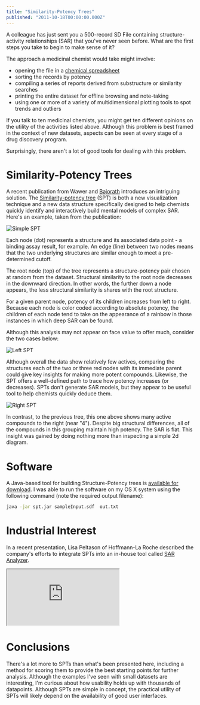```yaml
---
title: "Similarity-Potency Trees"
published: "2011-10-18T00:00:00.000Z"
---
```


A colleague has just sent you a 500-record SD File containing structure-activity relationships (SAR) that you've never seen before. What are the first steps you take to begin to make sense of it?

The approach a medicinal chemist would take might involve:

-  opening the file in a [chemical spreadsheet](/articles/2008/09/12/your-favorite-chemical-spreadsheet/)
-  sorting the records by potency
-  compiling a series of reports derived from substructure or similarity searches
-  printing the entire dataset for offline browsing and note-taking
-  using one or more of a variety of multidimensional plotting tools to spot trends and outliers

If you talk to ten medicinal chemists, you might get ten different opinions on the utility of the activities listed above. Although this problem is best framed in the context of new datasets, aspects can be seen at every stage of a drug discovery program.

Surprisingly, there aren't a lot of good tools for dealing with this problem.

# Similarity-Potency Trees

A recent publication from Wawer and [Bajorath](http://www.limes.uni-bonn.de/forschung/abteilungen/Bajorath/labwebsite) introduces an intriguing solution. The [Similarity-potency tree](http://dx.doi.org/10.1021/ci100197b) (SPT) is both a new visualization technique and a new data structure specifically designed to help chemists quickly identify and interactively build mental models of complex SAR. Here's an example, taken from the publication:

![Simple SPT](/images/posts/simple-spt.png "Simple SPT")

Each node (dot) represents a structure and its associated data point - a binding assay result, for example. An edge (line) between two nodes means that the two underlying structures are similar enough to meet a pre-determined cutoff.

The root node (top) of the tree represents a structure-potency pair chosen at random from the dataset. Structural similarity to the root node decreases in the downward direction. In other words, the further down a node appears, the less structural similarity is shares with the root structure.

For a given parent node, potency of its children increases from left to right. Because each node is color coded according to absolute potency, the children of each node tend to take on the appearance of a rainbow in those instances in which deep SAR can be found.

Although this analysis may not appear on face value to offer much, consider the two cases below:

![Left SPT](/images/posts/left-spt.png "Left SPT")

Although overall the data show relatively few actives, comparing the structures each of the two or three red nodes with its immediate parent could give key insights for making more potent compounds. Likewise, the SPT offers a well-defined path to trace how potency increases (or decreases). SPTs don't generate SAR models, but they appear to be useful tool to help chemists quickly deduce them.

![Right SPT](/images/posts/right-spt.png "Right SPT")

In contrast, to the previous tree, this one above shows many active compounds to the right (near "4"). Despite big structural differences, all of the compounds in this grouping maintain high potency. The SAR is flat. This insight was gained by doing nothing more than inspecting a simple 2d diagram.

# Software

A Java-based tool for building Structure-Potency trees is [available  for download](http://www.limes.uni-bonn.de/forschung/abteilungen/Bajorath/labwebsite/downloads/similarity-potency-trees-tool-and-sample-data/view). I was able to run the software on my OS X system using the following command (note the required output filename):

```bash
java -jar spt.jar sampleInput.sdf  out.txt
```

# Industrial Interest

In a recent presentation, Lisa Peltason of Hoffmann-La Roche described the company's efforts to integrate SPTs into an in-house tool called [SAR Analyzer](http://www.youtube.com/watch?v=gFIfyrBtvPo).

<div class="videowrapper">
  <iframe src="https://www.youtube.com/embed/gFIfyrBtvPo" allowfullscreen></iframe>
</div>

# Conclusions

There's a lot more to SPTs than what's been presented here, including a method for scoring them to provide the best starting points for further analysis. Although the examples I've seen with small datasets are interesting, I'm curious about how usability holds up with thousands of datapoints. Although SPTs are simple in concept, the practical utility of SPTs will likely depend on the availability of good user interfaces.